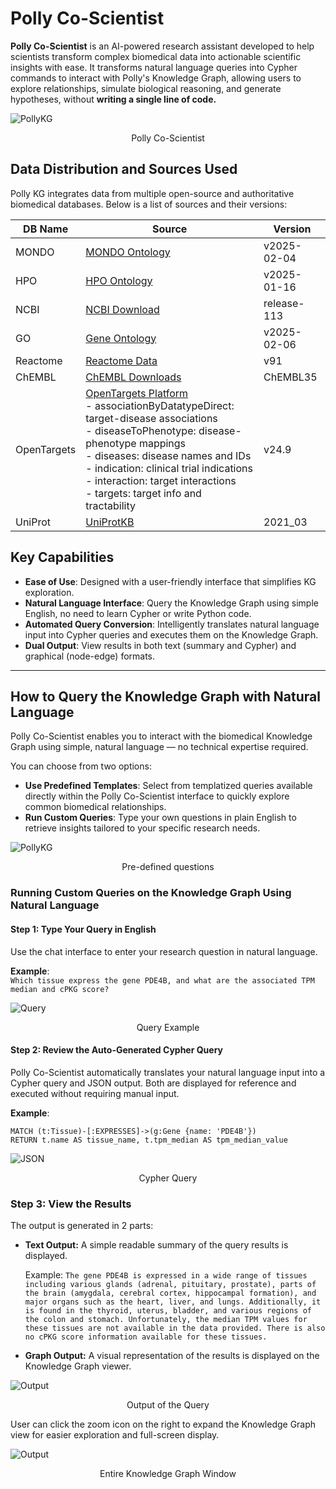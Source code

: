 # Polly Co-Scientist

**Polly Co-Scientist** is an AI-powered research assistant developed to help scientists transform complex biomedical data into actionable scientific insights with ease. It transforms natural language queries into Cypher commands to interact with Polly's Knowledge Graph, allowing users to explore relationships, simulate biological reasoning, and generate hypotheses, without **writing a single line of code.**

![PollyKG](../img/KG/PollyKG.png) <center> Polly Co-Scientist</center>


## Data Distribution and Sources Used

Polly KG integrates data from multiple open-source and authoritative biomedical databases. Below is a list of sources and their versions:


| DB Name     | Source                                                                                           | Version     |
|-------------|------------------------------------------------------------------------------------------------|-------------|
| MONDO       | [MONDO Ontology](https://mondo.org)                                                            | v2025-02-04 |
| HPO         | [HPO Ontology](https://hpo.jax.org/app/download)                                               | v2025-01-16 |
| NCBI        | [NCBI Download](https://www.ncbi.nlm.nih.gov/home/download/)                                  | release-113 |
| GO          | [Gene Ontology](https://geneontology.org/docs/download-ontology/)                              | v2025-02-06 |
| Reactome    | [Reactome Data](https://reactome.org/download-data)                                            | v91         |
| ChEMBL      | [ChEMBL Downloads](https://chembl.gitbook.io/chembl-interface-documentation/downloads)         | ChEMBL35    |
| OpenTargets | [OpenTargets Platform](https://platform.opentargets.org/downloads) <br> - associationByDatatypeDirect: target-disease associations <br> - diseaseToPhenotype: disease-phenotype mappings <br> - diseases: disease names and IDs <br> - indication: clinical trial indications <br> - interaction: target interactions <br> - targets: target info and tractability | v24.9       |
| UniProt     | [UniProtKB](https://www.uniprot.org/uniprotkb)                                                | 2021_03     |




## Key Capabilities

- **Ease of Use**: Designed with a user-friendly interface that simplifies KG exploration. 
- **Natural Language Interface**: Query the Knowledge Graph using simple English, no need to learn Cypher or write Python code.  
- **Automated Query Conversion**: Intelligently translates natural language input into Cypher queries and executes them on the Knowledge Graph.  
- **Dual Output**: View results in both text (summary and Cypher) and graphical (node-edge) formats. 


---


## How to Query the Knowledge Graph with Natural Language

Polly Co-Scientist enables you to interact with the biomedical Knowledge Graph using simple, natural language — no technical expertise required.

You can choose from two options:

- **Use Predefined Templates**: Select from templatized queries available directly within the Polly Co-Scientist interface to quickly explore common biomedical relationships.
- **Run Custom Queries**: Type your own questions in plain English to retrieve insights tailored to your specific research needs.

![PollyKG](../img/KG/predefined.png) <center> Pre-defined questions</center>


### Running Custom Queries on the Knowledge Graph Using Natural Language

#### Step 1: Type Your Query in English
Use the chat interface to enter your research question in natural language.

**Example**:  
`Which tissue express the gene PDE4B, and what are the associated TPM median and cPKG score?`

![Query](../img/KG/customquery.png) <center> Query Example</center>


#### Step 2: Review the Auto-Generated Cypher Query
Polly Co-Scientist automatically translates your natural language input into a Cypher query and JSON output. Both are displayed for reference and executed without requiring manual input.

**Example**:
```cypher
MATCH (t:Tissue)-[:EXPRESSES]->(g:Gene {name: 'PDE4B'})
RETURN t.name AS tissue_name, t.tpm_median AS tpm_median_value
```

![JSON](../img/KG/JSONoutput.png) <center> Cypher Query</center>


### Step 3: View the Results

The output is generated in 2 parts:

- **Text Output:**
A simple readable summary of the query results is displayed.

  Example:
  `The gene PDE4B is expressed in a wide range of tissues including various glands (adrenal, pituitary, prostate), parts of the brain (amygdala, cerebral cortex, hippocampal formation), and major organs such as the heart, liver, and lungs. Additionally, it is found in the thyroid, uterus, bladder, and various regions of the colon and stomach. Unfortunately, the median TPM values for these tissues are not available in the data provided. There is also no cPKG score information available for these tissues.`


- **Graph Output:**
A visual representation of the results is displayed on the Knowledge Graph viewer.

![Output](../img/KG/output.png) <center> Output of the Query</center>

User can click the zoom icon on the right to expand the Knowledge Graph view for easier exploration and full-screen display.

![Output](../img/KG/KGoutput.png) <center> Entire Knowledge Graph Window</center>


